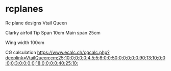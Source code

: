# rcplanes
Rc plane designs
Vtail Queen

Clarky airfoil
Tip Span 10cm 
Main span 25cm

Wing width 100cm

CG calculation https://www.ecalc.ch/cgcalc.php?deeplink=VtailQueen;cm;25;10;0;0;0;0;4.5;5;8;0;0;50;0;0;0;0;0.90;13;10;0;0;0;0;3;0;0;0;0;18;0;0;0;0;40;25;10;

